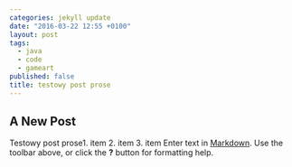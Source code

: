```yaml
---
categories: jekyll update
date: "2016-03-22 12:55 +0100"
layout: post
tags: 
  - java
  - code
  - gameart
published: false
title: testowy post prose
---
```


## A New Post
Testowy post prose1. item
2. item
3. item
Enter text in [Markdown](http://daringfireball.net/projects/markdown/). Use the toolbar above, or click the **?** button for formatting help.
